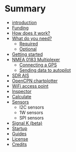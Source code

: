 # Summary

* [introduction](README.md)
* [Funding](funding.md)
* [How does it work?](how_does_it_work.md)
* [What do you need?](what_do_you_need.md)
   * [Required](required.md)
   * [Optional](optional.md)
* [Getting started](getting_started.md)
* [NMEA 0183 Multiplexer](nmea_multiplexer..md)
   * [Connecting a GPS](gps.md)
   * [Sending data to autopilot](autopilot.md)
* [SDR AIS](sdr_ais.md)
* [OpenCPN chartplotter](opencpn.md)
* [WiFi access point](wifi_ap.md)
* [Inspector](inspector.md)
* [Calculate](calculate.md)
* [Sensors](sensors.md)
   * I2C sensors
   * 1W sensors
   * SPI sensors
* [Signal K (beta)](signal_k.md)
* [Startup](startup.md)
* [Guides](guides.md)
* [License](license.md)
* [Credits](credits.md)

